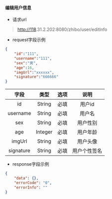 #### 编辑用户信息

* 请求url

> [http://118](http://118).31.2.202:8080/zhibo/user/editInfo

* request字段示例

```json
{
    "id":"111",
    "username":"111",
    "sex":"男",
    "age":16,
    "imgUrl":"xxxxxx",
    "signature":"666666"
}
```

| 字段 | 类型 | 选项 | 说明 |
| :---: | :---: | :---: | :---: |
| id | String | 必填 | 用户id |
| username | String | 必填 | 用户名 |
| sex | String | 必填 | 用户性别 |
| age | Integer | 必填 | 用户年龄 |
| imgUrl | String | 必填 | 用户头像 |
| signature | String | 必填 | 用户个性签名 |

* response字段示例

```json
{
    "data": {},
    "errorCode": "0",
    "errorInfo": ""
}
```



